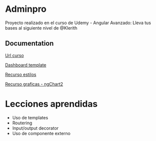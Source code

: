 
# Adminpro

Proyecto realizado en el curso de Udemy - Angular Avanzado: Lleva tus bases al siguiente nivel
de @Klerith

## Documentation

[Url curso](https://www.udemy.com/course/angular-avanzado-fernando-herrera)

[Dashboard template](https://www.wrappixel.com/templates/category/dashboard-templates/)

[Recurso estilos](https://animate.style/)

[Recurso graficas - ngChart2](https://www.npmjs.com/package/ng2-charts)  

# Lecciones aprendidas

* Uso de templates
* Routering
* Input/output decorator
* Uso de componente externo
